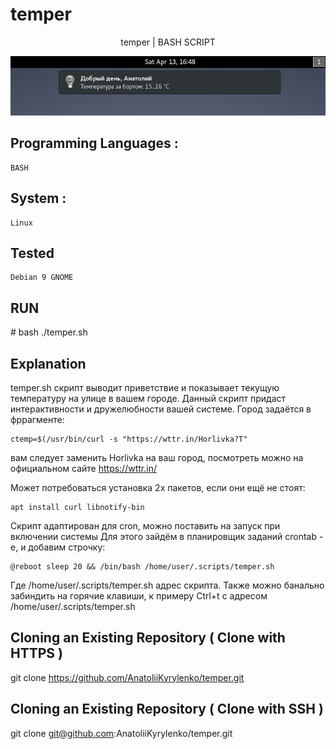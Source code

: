 # temper
<p align="center">temper | BASH SCRIPT</p>
<p align="center">
  <img src ="https://github.com/AnatoliiKyrylenko/temper/blob/master/temper1.png"/>
</p>


## Programming Languages :

    BASH

## System :

    Linux

## Tested  

    Debian 9 GNOME

## RUN

\# bash ./temper.sh

## Explanation

temper.sh скрипт выводит приветствие и показывает текущую температуру на улице в вашем городе. Данный скрипт придаст интерактивности и дружелюбности  вашей системе.
Город задаётся в фррагменте:
```
ctemp=$(/usr/bin/curl -s "https://wttr.in/Horlivka?T"
```
вам следует заменить Horlivka на ваш город, посмотреть можно на официальном сайте https://wttr.in/

Может потребоваться установка 2х пакетов, если они ещё не стоят:
```
apt install curl libnotify-bin
```
Скрипт адаптирован для cron, можно поставить на запуск при включении системы
Для этого зайдём в планировщик заданий crontab -e, и добавим строчку:
```
@reboot sleep 20 && /bin/bash /home/user/.scripts/temper.sh
```
Где /home/user/.scripts/temper.sh адрес скрипта.
Также можно банально забиндить на горячие клавиши, к примеру Ctrl+t с адресом /home/user/.scripts/temper.sh

## Cloning an Existing Repository ( Clone with HTTPS )

git clone https://github.com/AnatoliiKyrylenko/temper.git

## Cloning an Existing Repository ( Clone with SSH )

git clone git@github.com:AnatoliiKyrylenko/temper.git
